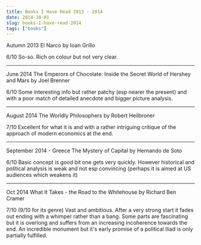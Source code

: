 ```yaml
---
title: Books I Have Read 2013 - 2014
date: 2014-10-01
slug: books-I-have-read-2014
tags: ["books"]
---
```


Autumn 2013
El Narco by Ioan Grillo 

6/10
So-so. Rich on colour but not very clear.

----
June 2014
The Emperors of Chocolate: Inside the Secret World of Hershey and Mars by Joel Brenner

6/10
Some interesting info but rather patchy (esp nearer the present) and with a poor match of detailed anecdote and bigger picture analysis.

----
August 2014
The Worldly Philosophers by Robert Heilbroner

7/10
Excellent for what it is and with a rather intriguing critique of the approach of modern economics at the end.

----
September 2014 - Greece
The Mystery of Capital by Hernando de Soto

6/10
Basic concept is good bit one gets very quickly. However historical and political analysis is weak and not esp convincing (perhaps it is aimed at US audiences which weakens it)

----
Oct 2014
What It Takes - the Road to the Whitehouse by Richard Ben Cramer

7/10 (9/10 for its genre)
Vast and ambitious. After a very strong start it fades out ending with a whimper rather than a bang. Some parts are fascinating but it is overlong and suffers from an increasing incoherence towards the end. An incredible monument but it's early promise of a political Iliad is only partially fulfilled.
